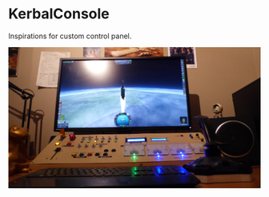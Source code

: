# KerbalConsole

Inspirations for custom control panel.

![Kerbal Console](https://github.com/microcontrollersig/KerbalConsole/raw/main/original.jpg)




